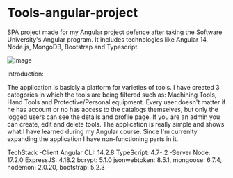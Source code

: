 # Tools-angular-project

SPA project made for my Angular project defence after taking the Software University's Angular program. It includes technologies like Angular 14, Node.js, MongoDB, Bootstrap and Typescript.

![image](https://github.com/shadjipasev/Tools-angular-project/assets/97750298/d8a105d1-53f8-41b1-976d-183c2fd700bd)


Introduction:

The application is basicly a platform for varieties of tools. I have created 3 categories in which the tools are being 
filtered such as: Machining Tools, Hand Tools and Protective/Personal equipment. Every user doesn't matter if he has 
account or no has access to the catalogs themselves, but only the logged users can see the details and profile page. 
If you are an admin you can create, edit and delete tools. The application is really simple and shows what I have 
learned during my Angular course. Since I'm currenlty expanding the application I have non-functioning parts in it.

TechStack -Client Angular CLI: 14.2.8 TypeScript: 4.7-.2 -Server Node: 17.2.0 ExpressJS: 4.18.2 bcrypt: 5.1.0
jsonwebtoken: 8.5.1, mongoose: 6.7.4, nodemon: 2.0.20, bootstrap: 5.2.3



